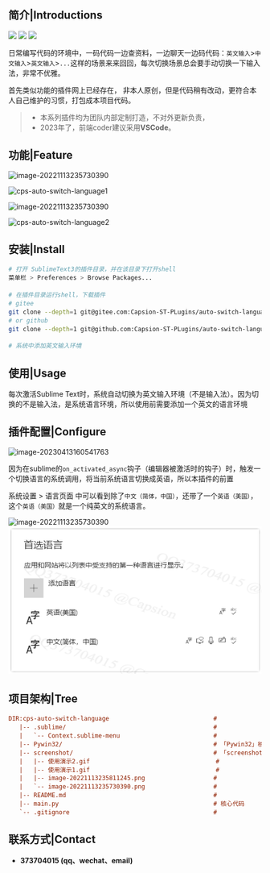 ## 简介|Introductions

<div>
    <img flex="left" src="https://img.shields.io/badge/python-%3E%3D3.3.0-3776AB"/>
    <img flex="left" src="https://img.shields.io/badge/Sublime%20Text-FF9800?style=flat&logo=Sublime%20Text&logoColor=white"/>
    <img flex="left" src="https://img.shields.io/github/license/caoxiemeihao/electron-vite-vue?style=flat"/>
</div>

日常编写代码的环境中，一码代码一边查资料，一边聊天一边码代码：`英文输入`>`中文输入`>`英文输入`>`...`这样的场景来来回回，每次切换场景总会要手动切换一下输入法，非常不优雅。

首先类似功能的插件网上已经存在， 非本人原创，但是代码稍有改动，更符合本人自己维护的习惯，打包成本项目代码。

> - 本系列插件均为团队内部定制打造，不对外更新负责，
> - 2023年了，前端coder建议采用**VSCode**。



## 功能|Feature

![image-20221113235730390](/screenshot/sublimeTextPlugs/cps-auto-switch-language/cps-auto-switch-language11.gif)

![cps-auto-switch-language1](http://localhost:45462/image/cps-auto-switch-language1.gif)

![image-20221113235730390](/screenshot/sublimeTextPlugs/cps-auto-switch-language/cps-auto-switch-language12.gif)

![cps-auto-switch-language2](http://localhost:45462/image/cps-auto-switch-language2.gif)



## 安装|Install

```bash
# 打开 SublimeText3的插件目录，并在该目录下打开shell
菜单栏 > Preferences > Browse Packages...

# 在插件目录运行shell，下载插件
# gitee
git clone --depth=1 git@gitee.com:Capsion-ST-PLugins/auto-switch-language.git auto-switch-language
# or github
git clone --depth=1 git@github.com:Capsion-ST-PLugins/auto-switch-language.git auto-switch-language

# 系统中添加英文输入环境

```



## 使用|Usage

每次激活Sublime Text时，系统自动切换为英文输入环境（不是输入法）。因为切换的不是输入法，是系统语言环境，所以使用前需要添加一个英文的语言环境



## 插件配置|Configure

![image-20230413160541763](http://localhost:45462/image/image-20230413160541763.png)

因为在sublime的`on_activated_async`钩子（编辑器被激活时的钩子）时，触发一个切换语言的系统调用，将当前系统语言切换成英语，所以本插件的前置

系统设置 > 语言页面 中可以看到除了`中文（简体，中国）`，还带了一个`英语（美国）`，这个`英语（美国）`就是一个纯英文的系统语言。

![image-20221113235730390](http://localhost:45462/image/image-20221113235730390.png)![image-20221113235811245](/screenshot/sublimeTextPlugs/cps-auto-switch-language/image-20221113235811245.png)





## 项目架构|Tree

```ini
DIR:cps-auto-switch-language                             # 
   |-- .sublime/                                         # 
   |   `-- Context.sublime-menu                          # 
   |-- Pywin32/                                          # 「Pywin32」核心依赖：离线版的Pywin32
   |-- screenshot/                                       # 「screenshot」
   |   |-- 使用演示2.gif                                   # 
   |   |-- 使用演示1.gif                                   # 
   |   |-- image-20221113235811245.png                   # 
   |   `-- image-20221113235730390.png                   # 
   |-- README.md                                         # 
   |-- main.py                                           # 核心代码
   `-- .gitignore                                        # 

```



## 联系方式|Contact

- **373704015 (qq、wechat、email)**
